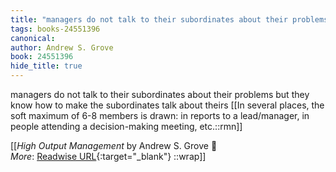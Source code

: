 ```yaml
---
title: "managers do not talk to their subordinates about their problems ..."
tags: books-24551396
canonical: 
author: Andrew S. Grove
book: 24551396
hide_title: true
---
```


managers do not talk to their subordinates about their problems but they know how to make the subordinates talk about theirs
[[In several places, the soft maximum of 6-8 members is drawn: in reports to a lead/manager, in people attending a decision-making meeting, etc.::rmn]]


[[<cite>_High Output Management_</cite> by Andrew S. Grove 📕<br>
_More_: [Readwise URL](https://readwise.io/open/478844041){:target="_blank"}
::wrap]]